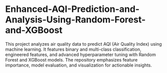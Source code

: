 # Enhanced-AQI-Prediction-and-Analysis-Using-Random-Forest-and-XGBoost
This project analyzes air quality data to predict AQI (Air Quality Index) using machine learning. It features binary and multi-class classification, engineered features, and advanced hyperparameter tuning with Random Forest and XGBoost models. The repository emphasizes feature importance, model evaluation, and visualization for actionable insights.
